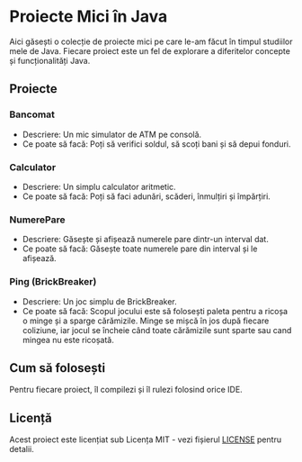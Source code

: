 # Proiecte Mici în Java

Aici găsești o colecție de proiecte mici pe care le-am făcut în timpul studiilor mele de Java. Fiecare proiect este un fel de explorare a diferitelor concepte și funcționalități Java.

## Proiecte

### Bancomat

- Descriere: Un mic simulator de ATM pe consolă.
- Ce poate să facă: Poți să verifici soldul, să scoți bani și să depui fonduri.

### Calculator

- Descriere: Un simplu calculator aritmetic.
- Ce poate să facă: Poți să faci adunări, scăderi, înmulțiri și împărțiri.

### NumerePare

- Descriere: Găsește și afișează numerele pare dintr-un interval dat.
- Ce poate să facă: Găsește toate numerele pare din interval și le afișează.

### Ping (BrickBreaker)

- Descriere: Un joc simplu de BrickBreaker.
- Ce poate să facă: Scopul jocului este să folosești paleta pentru a ricoșa o minge și a sparge cărămizile. Minge se mișcă în jos după fiecare coliziune, iar jocul se încheie când toate cărămizile sunt sparte sau cand mingea nu este ricoșată.

## Cum să folosești

Pentru fiecare proiect, îl compilezi și îl rulezi folosind orice IDE.

## Licență

Acest proiect este licențiat sub Licența MIT - vezi fișierul [LICENSE](LICENSE) pentru detalii.
